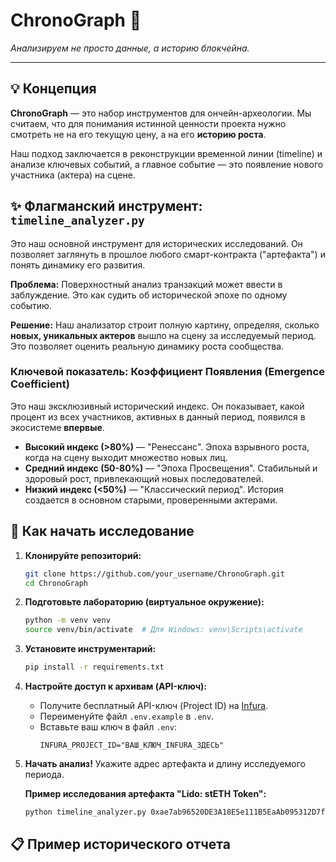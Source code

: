 # ChronoGraph 📜

*Анализируем не просто данные, а историю блокчейна.*

---

## 💡 Концепция

**ChronoGraph** — это набор инструментов для ончейн-археологии. Мы считаем, что для понимания истинной ценности проекта нужно смотреть не на его текущую цену, а на его **историю роста**.

Наш подход заключается в реконструкции временной линии (timeline) и анализе ключевых событий, а главное событие — это появление нового участника (актера) на сцене.

## ✨ Флагманский инструмент: `timeline_analyzer.py`

Это наш основной инструмент для исторических исследований. Он позволяет заглянуть в прошлое любого смарт-контракта ("артефакта") и понять динамику его развития.

**Проблема:** Поверхностный анализ транзакций может ввести в заблуждение. Это как судить об исторической эпохе по одному событию.

**Решение:** Наш анализатор строит полную картину, определяя, сколько **новых, уникальных актеров** вышло на сцену за исследуемый период. Это позволяет оценить реальную динамику роста сообщества.

### Ключевой показатель: Коэффициент Появления (Emergence Coefficient)

Это наш эксклюзивный исторический индекс. Он показывает, какой процент из всех участников, активных в данный период, появился в экосистеме **впервые**.

- **Высокий индекс (>80%)** — "Ренессанс". Эпоха взрывного роста, когда на сцену выходит множество новых лиц.
- **Средний индекс (50-80%)** — "Эпоха Просвещения". Стабильный и здоровый рост, привлекающий новых последователей.
- **Низкий индекс (<50%)** — "Классический период". История создается в основном старыми, проверенными актерами.

## 🚀 Как начать исследование

1.  **Клонируйте репозиторий:**
    ```bash
    git clone https://github.com/your_username/ChronoGraph.git
    cd ChronoGraph
    ```

2.  **Подготовьте лабораторию (виртуальное окружение):**
    ```bash
    python -m venv venv
    source venv/bin/activate  # Для Windows: venv\Scripts\activate
    ```

3.  **Установите инструментарий:**
    ```bash
    pip install -r requirements.txt
    ```

4.  **Настройте доступ к архивам (API-ключ):**
    - Получите бесплатный API-ключ (Project ID) на [Infura](https://infura.io/).
    - Переименуйте файл `.env.example` в `.env`.
    - Вставьте ваш ключ в файл `.env`:
      ```
      INFURA_PROJECT_ID="ВАШ_КЛЮЧ_INFURA_ЗДЕСЬ"
      ```

5.  **Начать анализ!**
    Укажите адрес артефакта и длину исследуемого периода.

    **Пример исследования артефакта "Lido: stETH Token":**
    ```bash
    python timeline_analyzer.py 0xae7ab96520DE3A18E5e111B5EaAb095312D7fE84 --period 2500
    ```

## 📋 Пример исторического отчета
